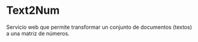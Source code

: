 # Text2Num
Servicio web que permite transformar un conjunto de documentos (textos) a una matriz de números.
